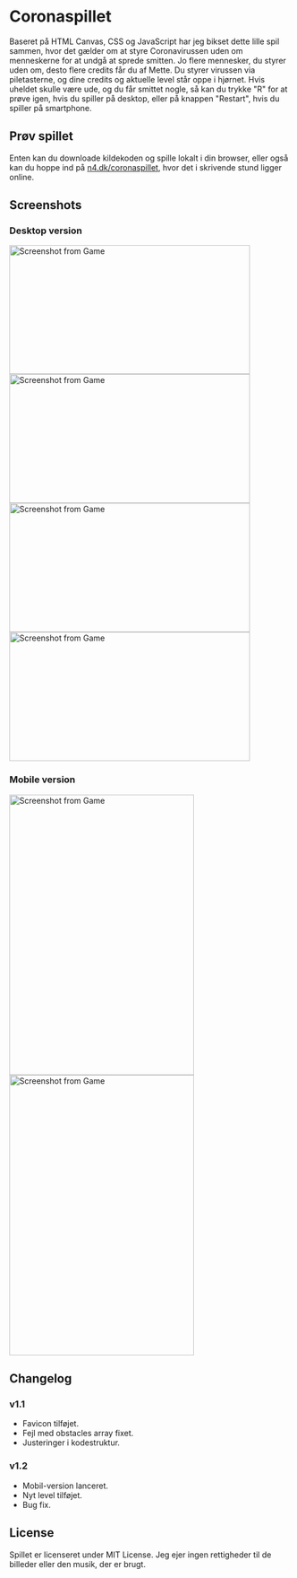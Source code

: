 # Coronaspillet

Baseret på HTML Canvas, CSS og JavaScript har jeg bikset dette lille spil sammen, hvor det gælder om at styre Coronavirussen uden om menneskerne for at undgå at sprede smitten. Jo flere mennesker, du styrer uden om, desto flere credits får du af Mette. Du styrer virussen via piletasterne, og dine credits og aktuelle level står oppe i hjørnet. Hvis uheldet skulle være ude, og du får smittet nogle, så kan du trykke "R" for at prøve igen, hvis du spiller på desktop, eller på knappen "Restart", hvis du spiller på smartphone.

## Prøv spillet

Enten kan du downloade kildekoden og spille lokalt i din browser, eller også kan du hoppe ind på [n4.dk/coronaspillet](http://n4.dk/coronaspillet), hvor det i skrivende stund ligger online.

## Screenshots

### Desktop version

<img src="https://i.imgur.com/gYt5ME8.png" alt="Screenshot from Game" width="430" height="230" /> <img src="https://i.imgur.com/bwbQ2q2.png" alt="Screenshot from Game" width="430" height="230" /> <img src="https://i.imgur.com/8F4QnrV.png" alt="Screenshot from Game" width="430" height="230" /> <img src="https://i.imgur.com/AgXee7Z.png" alt="Screenshot from Game" width="430" height="230" />

### Mobile version

<img src="https://i.imgur.com/MTtgdfx.png" alt="Screenshot from Game" width="330" height="500" /> <img src="https://i.imgur.com/mod2dcm.png" alt="Screenshot from Game" width="330" height="500" />

## Changelog

### v1.1

- Favicon tilføjet.
- Fejl med obstacles array fixet.
- Justeringer i kodestruktur.

### v1.2

- Mobil-version lanceret.
- Nyt level tilføjet.
- Bug fix.

## License

Spillet er licenseret under MIT License. Jeg ejer ingen rettigheder til de billeder eller den musik, der er brugt.
